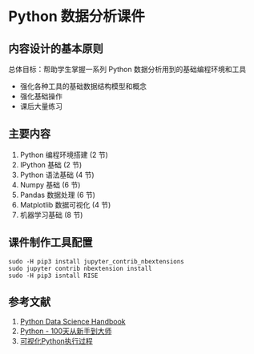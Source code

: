 # Python 数据分析课件

## 内容设计的基本原则

总体目标：帮助学生掌握一系列 Python 数据分析用到的基础编程环境和工具

* 强化各种工具的基础数据结构模型和概念
* 强化基础操作
* 课后大量练习


## 主要内容

1. Python 编程环境搭建 (2 节)
1. IPython 基础 (2 节)
1. Python 语法基础 (4 节)
1. Numpy 基础 (6 节)
1. Pandas 数据处理 (6 节)
1. Matplotlib 数据可视化 (4 节)
1. 机器学习基础 (8 节)

## 课件制作工具配置

```
sudo -H pip3 install jupyter_contrib_nbextensions 
sudo jupyter contrib nbextension install
sudo -H pip3 isntall RISE
```


## 参考文献

1. [Python Data Science Handbook](https://github.com/jakevdp/PythonDataScienceHandbook)
1. [Python - 100天从新手到大师](https://github.com/jackfrued/Python-100-Days)
1. [可视化Python执行过程](http://www.pythontutor.com/visualize.html#mode=edit)

